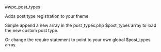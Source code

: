 #wpc_post_types

Adds post type registration to your theme.

Simple append a new array in the post_types.php $post_types array to load the new custom post type.

Or change the require statement to point to your own global $post_types array.
